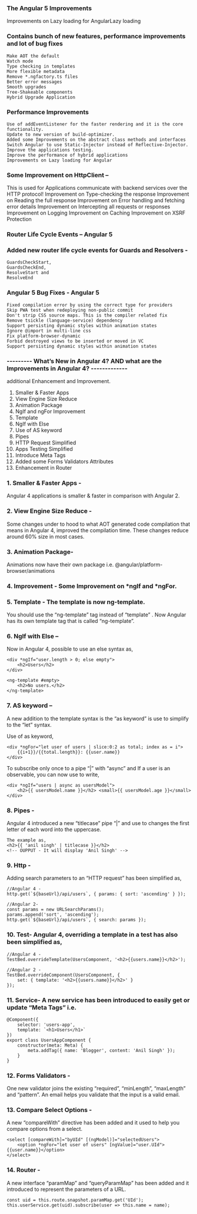 ### The Angular 5 Improvements

Improvements on Lazy loading for AngularLazy loading

### Contains bunch of new features, performance improvements and lot of bug fixes
    Make AOT the default
    Watch mode
    Type checking in templates
    More flexible metadata
    Remove *.ngfactory.ts files
    Better error messages
    Smooth upgrades
    Tree-Shakeable components
    Hybrid Upgrade Application

### Performance Improvements
    Use of addEventListener for the faster rendering and it is the core functionality.
    Update to new version of build-optimizer.
    Added some Improvements on the abstract class methods and interfaces
    Switch Angular to use Static-Injector instead of Reflective-Injector.
    Improve the applications testing.
    Improve the performance of hybrid applications
    Improvements on Lazy loading for Angular

### Some Improvement on HttpClient – 
This is used for Applications communicate with backend services over the HTTP protocol!
    Improvement on Type-checking the response
    Improvement on Reading the full response
    Improvement on Error handling and fetching error details
    Improvement on Intercepting all requests or responses
    Improvement on Logging
    Improvement on Caching
    Improvement on XSRF Protection

### Router Life Cycle Events – Angular 5

### Added new router life cycle events for Guards and Resolvers -
    GuardsCheckStart,
    GuardsCheckEnd,
    ResolveStart and
    ResolveEnd

### Angular 5 Bug Fixes - Angular 5
    Fixed compilation error by using the correct type for providers
    Skip PWA test when redeploying non-public commit
    Don't strip CSS source maps. This is the compiler related fix
    Remove tsickle (language-service) dependency
    Support persisting dynamic styles within animation states
    Ignore @import in multi-line css
    Fix platform-browser-dynamic
    Forbid destroyed views to be inserted or moved in VC
    Support persisting dynamic styles within animation states

### ---------  What’s New in Angular 4? AND what are the Improvements in Angular 4? -------------
additional Enhancement and Improvement.
1.    Smaller & Faster Apps
2.    View Engine Size Reduce
3.    Animation Package
4.    NgIf and ngFor Improvement
5.    Template
6.    NgIf with Else
7.    Use of AS keyword
8.    Pipes
9.    HTTP Request Simplified
10. Apps Testing Simplified
11. Introduce Meta Tags
12. Added some Forms Validators Attributes
13. Enhancement in Router

### 1. Smaller & Faster Apps -
 Angular 4 applications is smaller & faster in comparison with Angular 2.

### 2. View Engine Size Reduce - 
Some changes under to hood to what AOT generated code compilation that means in Angular 4, improved the compilation time. 
These changes reduce around 60% size in most cases. 

### 3. Animation Package- 
Animations now have their own package i.e. @angular/platform-browser/animations

### 4. Improvement - Some Improvement on *ngIf and *ngFor.

### 5. Template - The template is now ng-template. 
You should use the “ng-template” tag instead of “template”
. Now Angular has its own template tag that is called “ng-template”.

### 6. NgIf with Else – 
Now in Angular 4, possible to use an else syntax as,
```
<div *ngIf="user.length > 0; else empty">
    <h2>Users</h2>
</div>

<ng-template #empty>
    <h2>No users.</h2>
</ng-template>
```
### 7. AS keyword – 
A new addition to the template syntax is the “as keyword” is use to simplify to the “let” syntax.

Use of as keyword,
```
<div *ngFor="let user of users | slice:0:2 as total; index as = i">
    {{i+1}}/{{total.length}}: {{user.name}}
</div>
```
To subscribe only once to a pipe “|” with “async” and If a user is an observable, you can now use to write,
```
<div *ngIf="users | async as usersModel">
    <h2>{{ usersModel.name }}</h2> <small>{{ usersModel.age }}</small>
</div>
```

### 8. Pipes - 
Angular 4 introduced a new “titlecase” pipe “|” and use to changes the first letter of each word into the uppercase. 
```
The example as,
<h2>{{ 'anil singh' | titlecase }}</h2>
<!-- OUPPUT - It will display 'Anil Singh' -->
```
### 9. Http - 
Adding search parameters to an “HTTP request” has been simplified as,

```
//Angular 4 -
http.get(`${baseUrl}/api/users`, { params: { sort: 'ascending' } });

//Angular 2-
const params = new URLSearchParams();
params.append('sort', 'ascending');
http.get(`${baseUrl}/api/users`, { search: params });
```
### 10. Test- Angular 4, overriding a template in a test has also been simplified as,
```
//Angular 4 -
TestBed.overrideTemplate(UsersComponent, '<h2>{{users.name}}</h2>');

//Angular 2 -
TestBed.overrideComponent(UsersComponent, {
    set: { template: '<h2>{{users.name}}</h2>' }
});
```
### 11. Service- A new service has been introduced to easily get or update “Meta Tags” i.e.

```
@Component({
    selector: 'users-app',
    template: `<h1>Users</h1>`
})
export class UsersAppComponent {
    constructor(meta: Meta) {
        meta.addTag({ name: 'Blogger', content: 'Anil Singh' });
    }
}
```
### 12. Forms Validators - 
One new validator joins the existing “required”, “minLength”, “maxLength” and “pattern”. An email helps you validate that the input is a valid email.

### 13. Compare Select Options - 
A new “compareWith” directive has been added and it used to help you compare options from a select.
```
<select [compareWith]="byUId" [(ngModel)]="selectedUsers">
    <option *ngFor="let user of users" [ngValue]="user.UId">{{user.name}}</option>
</select>
```
### 14. Router - 
A new interface “paramMap” and “queryParamMap” has been added and it introduced to represent the parameters of a URL. 
```
const uid = this.route.snapshot.paramMap.get('UId');
this.userService.get(uid).subscribe(user => this.name = name);
```